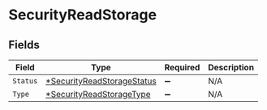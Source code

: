 # SecurityReadStorage


## Fields

| Field                                                                          | Type                                                                           | Required                                                                       | Description                                                                    |
| ------------------------------------------------------------------------------ | ------------------------------------------------------------------------------ | ------------------------------------------------------------------------------ | ------------------------------------------------------------------------------ |
| `Status`                                                                       | [*SecurityReadStorageStatus](../../models/shared/securityreadstoragestatus.md) | :heavy_minus_sign:                                                             | N/A                                                                            |
| `Type`                                                                         | [*SecurityReadStorageType](../../models/shared/securityreadstoragetype.md)     | :heavy_minus_sign:                                                             | N/A                                                                            |
